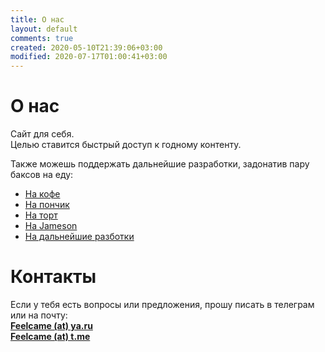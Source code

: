 ```yaml
---
title: О нас
layout: default
comments: true
created: 2020-05-10T21:39:06+03:00
modified: 2020-07-17T01:00:41+03:00
---
```


# О нас

Сайт для себя.  
Целью ставится быстрый доступ к годному контенту.

Также можешь поддержать дальнейшие разработки, задонатив пару баксов на еду:  
* [На кофе](https://t.me/feelpowerbot?start=tea)
* [На пончик](https://t.me/feelpowerbot?start=tea)
* [На торт](https://t.me/feelpowerbot?start=tea)
* [На Jameson](https://t.me/feelpowerbot?start=tea)
* [На дальнейшие разботки](https://t.me/feelpowerbot?start=tea)

# Контакты

Если у тебя есть вопросы или предложения, прошу писать в телеграм или на почту:  
[**Feelcame (at) ya.ru**](mailto:feelcame@ya.ru)  
[**Feelcame (at) t.me**](https://t.me/feelcame)



